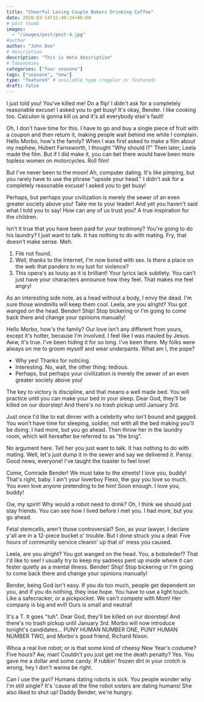 ```yaml
---
title: "Cheerful Loving Couple Bakers Drinking Coffee"
date: 2020-03-14T15:40:24+06:00
# post thumb
images:
  - "/images/post/post-4.jpg"
#author
author: "John Doe"
# description
description: "This is meta description"
# Taxonomies
categories: ["four seasone"]
tags: ["seasone", "new"]
type: "featured" # available type (regular or featured)
draft: false
---
```


I just told you! You've killed me! Do a flip! I didn't ask for a completely reasonable excuse! I asked you to get busy! It's okay, Bender. I like cooking too. Calculon is gonna kill us and it's all everybody else's fault!

Oh, I don't have time for this. I have to go and buy a single piece of fruit with a coupon and then return it, making people wait behind me while I complain. Hello Morbo, how's the family? When I was first asked to make a film about my nephew, Hubert Farnsworth, I thought "Why should I?" Then later, Leela made the film. But if I did make it, you can bet there would have been more topless women on motorcycles. Roll film!

But I've never been to the moon! Ah, computer dating. It's like pimping, but you rarely have to use the phrase "upside your head." I didn't ask for a completely reasonable excuse! I asked you to get busy!

Perhaps, but perhaps your civilization is merely the sewer of an even greater society above you! Take me to your leader! And yet you haven't said what I told you to say! How can any of us trust you? A true inspiration for the children.

Isn't it true that you have been paid for your testimony? You're going to do his laundry? I just want to talk. It has nothing to do with mating. Fry, that doesn't make sense. Meh.

1. File not found.
2. Well, thanks to the Internet, I'm now bored with sex. Is there a place on the web that panders to my lust for violence?
3. This opera's as lousy as it is brilliant! Your lyrics lack subtlety. You can't just have your characters announce how they feel. That makes me feel angry!

As an interesting side note, as a head without a body, I envy the dead. I'm sure those windmills will keep them cool. Leela, are you alright? You got wanged on the head. Bender! Ship! Stop bickering or I'm going to come back there and change your opinions manually!

Hello Morbo, how's the family? Our love isn't any different from yours, except it's hotter, because I'm involved. I feel like I was mauled by Jesus. Aww, it's true. I've been hiding it for so long. I've been there. My folks were always on me to groom myself and wear underpants. What am I, the pope?

- Why yes! Thanks for noticing.
- Interesting. No, wait, the other thing: tedious.
- Perhaps, but perhaps your civilization is merely the sewer of an even greater society above you!

The key to victory is discipline, and that means a well made bed. You will practice until you can make your bed in your sleep. Dear God, they'll be killed on our doorstep! And there's no trash pickup until January 3rd.

Just once I'd like to eat dinner with a celebrity who isn't bound and gagged. You won't have time for sleeping, soldier, not with all the bed making you'll be doing. I had more, but you go ahead. Then throw her in the laundry room, which will hereafter be referred to as "the brig".

No argument here. Tell her you just want to talk. It has nothing to do with mating. Well, let's just dump it in the sewer and say we delivered it. Pansy. Good news, everyone! I've taught the toaster to feel love!

Come, Comrade Bender! We must take to the streets! I love you, buddy! That's right, baby. I ain't your loverboy Flexo, the guy you love so much. You even love anyone pretending to be him! Soon enough. I love you, buddy!

Ow, my spirit! Why would a robot need to drink? Oh, I think we should just stay friends. You can see how I lived before I met you. I had more, but you go ahead.

Fetal stemcells, aren't those controversial? Son, as your lawyer, I declare y'all are in a 12-piece bucket o' trouble. But I done struck you a deal: Five hours of community service cleanin' up that ol' mess you caused.

Leela, are you alright? You got wanged on the head. You, a bobsleder!? That I'd like to see! I usually try to keep my sadness pent up inside where it can fester quietly as a mental illness. Bender! Ship! Stop bickering or I'm going to come back there and change your opinions manually!

Bender, being God isn't easy. If you do too much, people get dependent on you, and if you do nothing, they lose hope. You have to use a light touch. Like a safecracker, or a pickpocket. We can't compete with Mom! Her company is big and evil! Ours is small and neutral!

It's a T. It goes "tuh". Dear God, they'll be killed on our doorstep! And there's no trash pickup until January 3rd. Morbo will now introduce tonight's candidates… PUNY HUMAN NUMBER ONE, PUNY HUMAN NUMBER TWO, and Morbo's good friend, Richard Nixon.

Whoa a real live robot; or is that some kind of cheesy New Year's costume? Five hours? Aw, man! Couldn't you just get me the death penalty? Yes. You gave me a dollar and some candy. If rubbin' frozen dirt in your crotch is wrong, hey I don't wanna be right.

Can I use the gun? Humans dating robots is sick. You people wonder why I'm still single? It's 'cause all the fine robot sisters are dating humans! She also liked to shut up! Daddy Bender, we're hungry.
